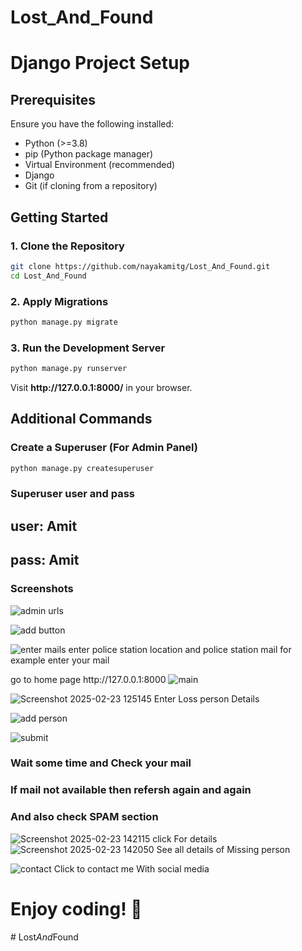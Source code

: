# Lost_And_Found


# Django Project Setup


## Prerequisites

Ensure you have the following installed:

- Python (>=3.8)
- pip (Python package manager)
- Virtual Environment (recommended)
- Django
- Git (if cloning from a repository)

## Getting Started

### 1. Clone the Repository

```bash
git clone https://github.com/nayakamitg/Lost_And_Found.git
cd Lost_And_Found
```

### 2. Apply Migrations

```bash
python manage.py migrate
```

### 3. Run the Development Server

```bash
python manage.py runserver
```

Visit **http\://127.0.0.1:8000/** in your browser.

## Additional Commands

### Create a Superuser (For Admin Panel)

```bash
python manage.py createsuperuser
```
### Superuser user and pass
## user: Amit
## pass: Amit



### Screenshots
![admin urls](https://github.com/user-attachments/assets/2806c38d-e65b-446a-b02a-1ef16c8e8f7e)

![add button](https://github.com/user-attachments/assets/81a6d32b-cb7a-4961-b071-33dadc496ada)

![enter mails](https://github.com/user-attachments/assets/16141162-fa04-40a7-8f23-b707b9373a27)
enter police station location and police station mail
for example enter your mail

go to home page
http\://127.0.0.1:8000
![main](https://github.com/user-attachments/assets/6412c011-c7db-4fd2-84fa-c7a5db6601f3)

![Screenshot 2025-02-23 125145](https://github.com/user-attachments/assets/7d1e48e3-2099-4da7-ad86-41fc3d53ea6e)
Enter Loss person Details

![add person](https://github.com/user-attachments/assets/afa0bded-7360-40d0-8b63-4ac18c2671be)

![submit](https://github.com/user-attachments/assets/c78e2cc1-0224-40e9-88f3-4f0c72eab172)

### Wait some time and Check your mail
### If mail not available then refersh again and again
### And also check SPAM section

![Screenshot 2025-02-23 142115](https://github.com/user-attachments/assets/aa87b7b7-d96f-4e98-9c17-4a390d83cead)
click For details
![Screenshot 2025-02-23 142050](https://github.com/user-attachments/assets/36c86e11-ba5c-4a4f-87d6-db1b1fedf8de)
See all details of Missing person

![contact](https://github.com/user-attachments/assets/60ee89e8-e0a4-496c-a626-8d1e9d8f1a9d)
Click to contact me With social media



# Enjoy coding! 🚀

#   L o s t _ A n d _ F o u n d  
 